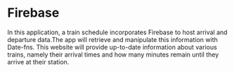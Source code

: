# Firebase
In this application, a train schedule incorporates Firebase to host arrival and departure data.The app will retrieve and manipulate this information with Date-fns. This website will provide up-to-date information about various trains, namely their arrival times and how many minutes remain until they arrive at their station.
